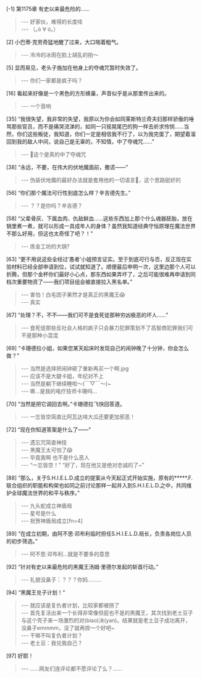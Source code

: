 
[-1] 第1175章 有史以来最危险的……
>--- 好家伙，难得的长度哇<br>
>--- （｡ò ∀ ó｡）<br>

[2] 小巴蒂·克劳奇猛地醒了过来，大口喘着粗气。
>--- 冷冷的冰雨在脸上胡乱的拍～<br>

[5] 显而易见，老头子施加在他身上的夺魂咒暂时失效了。
>--- 你们一家都是疯子吗？<br>

[16] 看起来好像是一个黑色的方形蜂巢，声音似乎是从那里传出来的。
>--- 一个音响<br>

[35] “我很失望，我非常的失望，我原以为你会如同莱斯特兰奇夫妇那样骄傲的唾骂那些官员，而不是痛哭流涕的，如同一只摇晃尾巴的狗一样去祈求怜悯……当然，你们这些叛徒，我知道，你们一定是相信我不行了，以为我完蛋了，期望着溜回到我的敌人中间，说自己是无辜的，不知情，中了夺魂咒……”
>--- 🤣这个是真的中了夺魂咒<br>

[38] “永远，不要，在伟大的伏地魔面前，撒谎——”
>--- 伪装伏地魔的最好办法就是套用他的一切语言🤔，这个思路挺好的<br>

[56] “你们那个魔法可行性到底怎么样？辛吉德先生。”
>--- ？？是你吗？辛吉德？<br>

[58] “父辈骨灰、下属血肉、仇敌鲜血……这些东西加上那个什么魂器胚胎，放在锅里煮一煮，就可以形成一具成年人的身体？虽然我知道经典守恒原理在魔法世界不那么好用，但这也太奇怪了吧？！”
>--- 炼金工坊的大锅?<br>

[63] “更不用说这些全经过‘愚者’小姐预言证实。至于到底可行与否，反正现在实验材料已经全部申请到位，试试就知道了。顺便最后申明一次，这里边那个人可以折腾，但那个金杯你们最好小心点，那东西如果弄坏了，之后可能很难再申请到同档次重要物资了——我们项目组会被直接拉入黑名单。”
>--- 害怕！白毛团子果然才是真正的黑魔王😱<br>
>--- 真实<br>

[67] “处理？不，不不——我们可不是食死徒那种穷凶极恶的坏人……”
>--- 食死徒那些反社会人格的疯子只会暴力犯罪策划不了高智商犯罪我们可不是那种小混混<br>

[69] “卡珊德拉小姐，如果您某天起床时发现自己的闹钟晚了十分钟，你会怎么做？”
>--- 当然是选择把闹钟砸了重新再买一个啊.jpg<br>
>--- 应该不是大腿卡姐，年纪对不上<br>
>--- 当然是躺下继续睡啦～(￣▽￣～)~<br>
>--- 嘶...是我的电疗技师卡珊吗...<br>

[70] “当然是把它调回去啊。”卡珊德拉飞快回答道。
>--- 一忘皆空简直比阿瓦达啃大瓜还要更加邪恶！<br>

[72] “现在你知道答案是什么了——”
>--- 遗忘咒简直神技<br>
>--- 黑魔王太可怕了😱<br>
>--- 毕竟我啊 也不是什么恶人<br>
>--- “一忘皆空！”
“好了，现在他又是绝对忠诚的了~”<br>

[88] “那么，关于S.H.I.E.L.D.成立的提案从今天起正式开始实施，原有的*****.F.联合组织的职能和构架也如同之前讨论那样一起并入到S.H.I.E.L.D.之中，共同维护全球魔法世界的和平与秩序。”
>--- 九头蛇成立神盾局<br>
>--- 星号是什么<br>
>--- 祝贺神盾局成立[fn=4]<br>

[89] “在成立初期，由阿不思·邓布利临时担任S.H.I.E.L.D.局长，负责各岗位人员的初步筛选。”
>--- 阿不思·邓布利…就是不要多的意思<br>

[92] “针对有史以来最危险的黑魔王汤姆·里德尔发起的斩首行动。”
>--- 礼貌没鼻子：？？？你妈………<br>

[94] “黑魔王兑子计划！”
>--- 就应该是复仇者计划，比较家都被扬了<br>
>--- 首先复活出来一个长得非常像但屁也不是的黑魔王，其次找到老土豆子与这个壳子来一场激烈的对(biao)决(yan)。结果就是老土豆子成功离开，没鼻子emmmm，没了就再捏一个好吧~<br>
>--- 干嘛不叫复仇者计划？<br>
>--- 老土豆：我兑我自己？<br>

[97] 好耶！
>--- ……网友们连评论都不愿评论了么？……<br>
